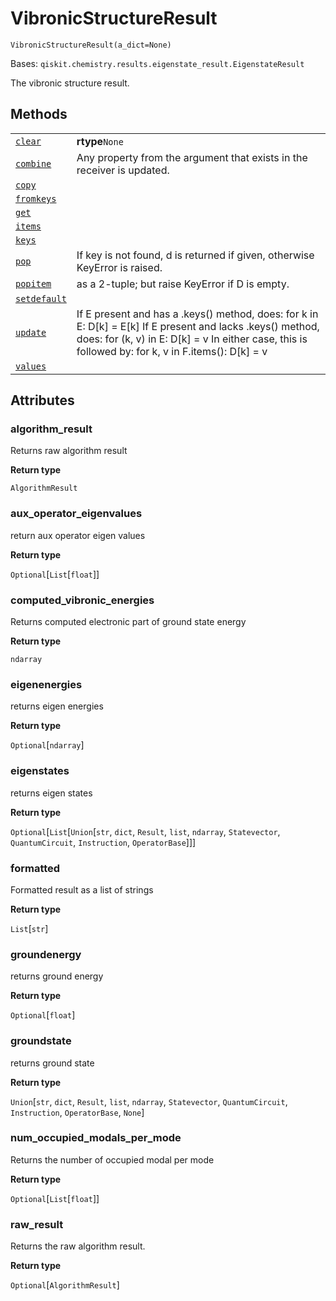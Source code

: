 # VibronicStructureResult

<span id="undefined" />

`VibronicStructureResult(a_dict=None)`

Bases: `qiskit.chemistry.results.eigenstate_result.EigenstateResult`

The vibronic structure result.

## Methods

|                                                                                                                                                                                                       |                                                                                                                                                                                                                      |
| ----------------------------------------------------------------------------------------------------------------------------------------------------------------------------------------------------- | -------------------------------------------------------------------------------------------------------------------------------------------------------------------------------------------------------------------- |
| [`clear`](qiskit.chemistry.results.VibronicStructureResult.clear#qiskit.chemistry.results.VibronicStructureResult.clear "qiskit.chemistry.results.VibronicStructureResult.clear")                     | **rtype**`None`                                                                                                                                                                                                      |
| [`combine`](qiskit.chemistry.results.VibronicStructureResult.combine#qiskit.chemistry.results.VibronicStructureResult.combine "qiskit.chemistry.results.VibronicStructureResult.combine")             | Any property from the argument that exists in the receiver is updated.                                                                                                                                               |
| [`copy`](qiskit.chemistry.results.VibronicStructureResult.copy#qiskit.chemistry.results.VibronicStructureResult.copy "qiskit.chemistry.results.VibronicStructureResult.copy")                         |                                                                                                                                                                                                                      |
| [`fromkeys`](qiskit.chemistry.results.VibronicStructureResult.fromkeys#qiskit.chemistry.results.VibronicStructureResult.fromkeys "qiskit.chemistry.results.VibronicStructureResult.fromkeys")         |                                                                                                                                                                                                                      |
| [`get`](qiskit.chemistry.results.VibronicStructureResult.get#qiskit.chemistry.results.VibronicStructureResult.get "qiskit.chemistry.results.VibronicStructureResult.get")                             |                                                                                                                                                                                                                      |
| [`items`](qiskit.chemistry.results.VibronicStructureResult.items#qiskit.chemistry.results.VibronicStructureResult.items "qiskit.chemistry.results.VibronicStructureResult.items")                     |                                                                                                                                                                                                                      |
| [`keys`](qiskit.chemistry.results.VibronicStructureResult.keys#qiskit.chemistry.results.VibronicStructureResult.keys "qiskit.chemistry.results.VibronicStructureResult.keys")                         |                                                                                                                                                                                                                      |
| [`pop`](qiskit.chemistry.results.VibronicStructureResult.pop#qiskit.chemistry.results.VibronicStructureResult.pop "qiskit.chemistry.results.VibronicStructureResult.pop")                             | If key is not found, d is returned if given, otherwise KeyError is raised.                                                                                                                                           |
| [`popitem`](qiskit.chemistry.results.VibronicStructureResult.popitem#qiskit.chemistry.results.VibronicStructureResult.popitem "qiskit.chemistry.results.VibronicStructureResult.popitem")             | as a 2-tuple; but raise KeyError if D is empty.                                                                                                                                                                      |
| [`setdefault`](qiskit.chemistry.results.VibronicStructureResult.setdefault#qiskit.chemistry.results.VibronicStructureResult.setdefault "qiskit.chemistry.results.VibronicStructureResult.setdefault") |                                                                                                                                                                                                                      |
| [`update`](qiskit.chemistry.results.VibronicStructureResult.update#qiskit.chemistry.results.VibronicStructureResult.update "qiskit.chemistry.results.VibronicStructureResult.update")                 | If E present and has a .keys() method, does: for k in E: D\[k] = E\[k] If E present and lacks .keys() method, does: for (k, v) in E: D\[k] = v In either case, this is followed by: for k, v in F.items(): D\[k] = v |
| [`values`](qiskit.chemistry.results.VibronicStructureResult.values#qiskit.chemistry.results.VibronicStructureResult.values "qiskit.chemistry.results.VibronicStructureResult.values")                 |                                                                                                                                                                                                                      |

## Attributes

<span id="undefined" />

### algorithm\_result

Returns raw algorithm result

**Return type**

`AlgorithmResult`

<span id="undefined" />

### aux\_operator\_eigenvalues

return aux operator eigen values

**Return type**

`Optional`\[`List`\[`float`]]

<span id="undefined" />

### computed\_vibronic\_energies

Returns computed electronic part of ground state energy

**Return type**

`ndarray`

<span id="undefined" />

### eigenenergies

returns eigen energies

**Return type**

`Optional`\[`ndarray`]

<span id="undefined" />

### eigenstates

returns eigen states

**Return type**

`Optional`\[`List`\[`Union`\[`str`, `dict`, `Result`, `list`, `ndarray`, `Statevector`, `QuantumCircuit`, `Instruction`, `OperatorBase`]]]

<span id="undefined" />

### formatted

Formatted result as a list of strings

**Return type**

`List`\[`str`]

<span id="undefined" />

### groundenergy

returns ground energy

**Return type**

`Optional`\[`float`]

<span id="undefined" />

### groundstate

returns ground state

**Return type**

`Union`\[`str`, `dict`, `Result`, `list`, `ndarray`, `Statevector`, `QuantumCircuit`, `Instruction`, `OperatorBase`, `None`]

<span id="undefined" />

### num\_occupied\_modals\_per\_mode

Returns the number of occupied modal per mode

**Return type**

`Optional`\[`List`\[`float`]]

<span id="undefined" />

### raw\_result

Returns the raw algorithm result.

**Return type**

`Optional`\[`AlgorithmResult`]
